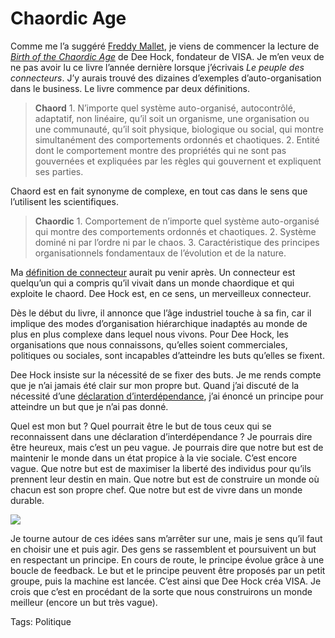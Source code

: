 # Chaordic Age

Comme me l’a suggéré [Freddy Mallet](http://blog.tcrouzet.com/2006/06/20/rponse-un-lecteur/#comment-30), je viens de commencer la lecture de [*Birth of the Chaordic Age*](http://www.amazon.fr/gp/product/1576750744/402-5334915-1934535?v=glance&n=52042011) de Dee Hock, fondateur de VISA. Je m’en veux de ne pas avoir lu ce livre l’année dernière lorsque j’écrivais *Le peuple des connecteurs*. J’y aurais trouvé des dizaines d’exemples d’auto-organisation dans le business. Le livre commence par deux définitions.

> **Chaord** 1. N’importe quel système auto-organisé, autocontrôlé, adaptatif, non linéaire, qu’il soit un organisme, une organisation ou une communauté, qu’il soit physique, biologique ou social, qui montre simultanément des comportements ordonnés et chaotiques. 2. Entité dont le comportement montre des propriétés qui ne sont pas gouvernées et expliquées par les règles qui gouvernent et expliquent ses parties.

Chaord est en fait synonyme de complexe, en tout cas dans le sens que l’utilisent les scientifiques.

> **Chaordic** 1. Comportement de n’importe quel système auto-organisé qui montre des comportements ordonnés et chaotiques. 2. Système dominé ni par l’ordre ni par le chaos. 3. Caractéristique des principes organisationnels fondamentaux de l’évolution et de la nature.

Ma [définition de connecteur](http://www.tcrouzet.com/connecteurs/connecteur.php) aurait pu venir après. Un connecteur est quelqu’un qui a compris qu’il vivait dans un monde chaordique et qui exploite le chaord. Dee Hock est, en ce sens, un merveilleux connecteur.

Dès le début du livre, il annonce que l’âge industriel touche à sa fin, car il implique des modes d’organisation hiérarchique inadaptés au monde de plus en plus complexe dans lequel nous vivons. Pour Dee Hock, les organisations que nous connaissons, qu’elles soient commerciales, politiques ou sociales, sont incapables d’atteindre les buts qu’elles se fixent.

Dee Hock insiste sur la nécessité de se fixer des buts. Je me rends compte que je n’ai jamais été clair sur mon propre but. Quand j’ai discuté de la nécessité d’une [déclaration d’interdépendance](http://blog.tcrouzet.com/2006/07/05/qu%e2%80%99est-ce-que-l%e2%80%99interdependance/), j’ai énoncé un principe pour atteindre un but que je n’ai pas donné.

Quel est mon but ? Quel pourrait être le but de tous ceux qui se reconnaissent dans une déclaration d’interdépendance ? Je pourrais dire être heureux, mais c’est un peu vague. Je pourrais dire que notre but est de maintenir le monde dans un état propice à la vie sociale. C’est encore vague. Que notre but est de maximiser la liberté des individus pour qu’ils prennent leur destin en main. Que notre but est de construire un monde où chacun est son propre chef. Que notre but est de vivre dans un monde durable.

![](https://tcrouzet.com/images_tc/feedback.gif)

Je tourne autour de ces idées sans m’arrêter sur une, mais je sens qu’il faut en choisir une et puis agir. Des gens se rassemblent et poursuivent un but en respectant un principe. En cours de route, le principe évolue grâce à une boucle de feedback. Le but et le principe peuvent être proposés par un petit groupe, puis la machine est lancée. C’est ainsi que Dee Hock créa VISA. Je crois que c’est en procédant de la sorte que nous construirons un monde meilleur (encore un but très vague).

Tags: Politique
